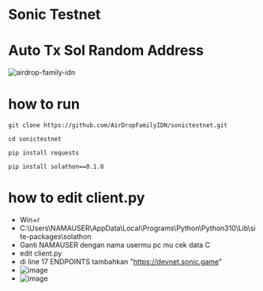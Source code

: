 # Sonic Testnet
# Auto Tx Sol Random Address
![airdrop-family-idn](https://github.com/AirDropFamilyIDN/sonictestnet/assets/26495822/039d6635-2067-456b-8e3c-25fc25efa2e9)
# how to run
```
git clone https://github.com/AirDropFamilyIDN/sonictestnet.git
```
```
cd sonictestnet
```
```
pip install requests
```
```
pip install solathon==0.1.8
```


# how to edit client.py
- Win+r
- C:\Users\NAMAUSER\AppData\Local\Programs\Python\Python310\Lib\site-packages\solathon
- Ganti NAMAUSER dengan nama usermu pc mu cek data C
- edit client.py
- di line 17 ENDPOINTS tambahkan "https://devnet.sonic.game"
- ![image](https://github.com/AirDropFamilyIDN/sonictestnet/assets/26495822/7375e17f-b5b3-4b47-8b8d-431a6f248010)
- ![image](https://github.com/AirDropFamilyIDN/sonictestnet/assets/26495822/9c39b227-4bb6-4490-a51c-0c359ad9b8f3)

